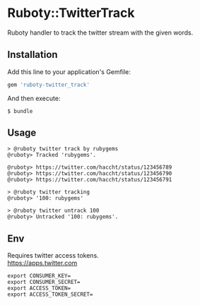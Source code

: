 # Ruboty::TwitterTrack

Ruboty handler to track the twitter stream with the given words.

## Installation

Add this line to your application's Gemfile:

```ruby
gem 'ruboty-twitter_track'
```

And then execute:

    $ bundle

## Usage

```
> @ruboty twitter track by rubygems
@ruboty> Tracked 'rubygems'.

@ruboty> https://twitter.com/haccht/status/123456789
@ruboty> https://twitter.com/haccht/status/123456790
@ruboty> https://twitter.com/haccht/status/123456791

> @ruboty twitter tracking
@ruboty> '100: rubygems'

> @ruboty twitter untrack 100
@ruboty> Untracked '100: rubygems'.
```

## Env

Requires twitter access tokens.  
https://apps.twitter.com

```
export CONSUMER_KEY=
export CONSUMER_SECRET=
export ACCESS_TOKEN=
export ACCESS_TOKEN_SECRET=
```
